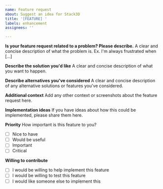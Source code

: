 ```yaml
---
name: Feature request
about: Suggest an idea for Stack3D
title: '[FEATURE] '
labels: enhancement
assignees: ''

---
```


**Is your feature request related to a problem? Please describe.**
A clear and concise description of what the problem is. Ex. I'm always frustrated when [...]

**Describe the solution you'd like**
A clear and concise description of what you want to happen.

**Describe alternatives you've considered**
A clear and concise description of any alternative solutions or features you've considered.

**Additional context**
Add any other context or screenshots about the feature request here.

**Implementation ideas**
If you have ideas about how this could be implemented, please share them here.

**Priority**
How important is this feature to you?
- [ ] Nice to have
- [ ] Would be useful
- [ ] Important
- [ ] Critical

**Willing to contribute**
- [ ] I would be willing to help implement this feature
- [ ] I would be willing to test this feature
- [ ] I would like someone else to implement this